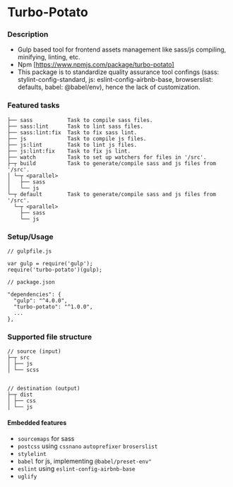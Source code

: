 # Turbo-Potato

### Description

- Gulp based tool for frontend assets management like sass/js compiling, minifying, linting, etc.
- Npm [https://www.npmjs.com/package/turbo-potato]
- This package is to standardize quality assurance tool confings (sass: stylint-config-standard, js: eslint-config-airbnb-base, browserslist: defaults, babel: @babel/env), hence the lack of customization.


### Featured tasks
```
├── sass           Task to compile sass files.
├── sass:lint      Task to lint sass files.
├── sass:lint:fix  Task to fix sass lint.
├── js             Task to compile js files.
├── js:lint        Task to lint js files.
├── js:lint:fix    Task to fix js lint.
├── watch          Task to set up watchers for files in '/src'.
├─┬ build          Task to generate/compile sass and js files from '/src'.
│ └─┬ <parallel>
│   ├── sass
│   └── js
└─┬ default        Task to generate/compile sass and js files from '/src'.
  └─┬ <parallel>
    ├── sass
    └── js
```


### Setup/Usage
```
// gulpfile.js

var gulp = require('gulp');
require('turbo-potato')(gulp);
```


```
// package.json

"dependencies": {
  "gulp": "^4.0.0",
  "turbo-potato": "^1.0.0",
  ...
},
```

### Supported file structure

```
// source (input)
├─┬ src
│ ├── js
│ └── scss


// destination (output)
├─┬ dist
│ ├── css
│ └── js
```

#### Embedded features
- `sourcemaps` for sass
- `postcss` using `cssnano` `autoprefixer` `broserslist`
- `stylelint`
- `babel` for js, implementing `@babel/preset-env"`
- `eslint` using `eslint-config-airbnb-base`
- `uglify`
